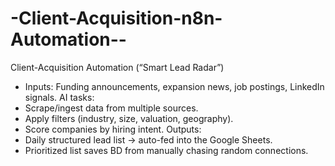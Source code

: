 # -Client-Acquisition-n8n-Automation--

Client-Acquisition Automation (“Smart Lead Radar”)
* Inputs: Funding announcements, expansion news, job postings, LinkedIn signals.
AI tasks:
* Scrape/ingest data from multiple sources.
* Apply filters (industry, size, valuation, geography).
* Score companies by hiring intent.
Outputs:
* Daily structured lead list → auto-fed into the Google Sheets.
* Prioritized list saves BD from manually chasing random connections.
